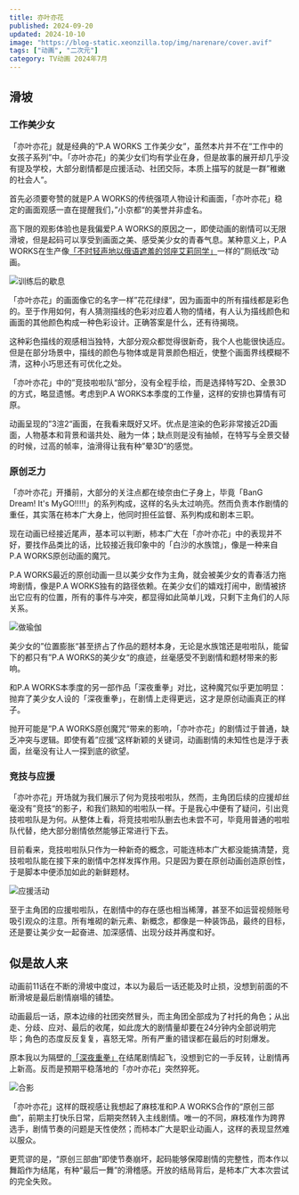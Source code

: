 ```yaml
---
title: 亦叶亦花
published: 2024-09-20
updated: 2024-10-10
image: "https://blog-static.xeonzilla.top/img/narenare/cover.avif"
tags: ["动画", "二次元"]
category: TV动画 2024年7月
---
```

## 滑坡
### 工作美少女
「亦叶亦花」就是经典的“P.A WORKS 工作美少女”，虽然本片并不在“工作中的女孩子系列”中。「亦叶亦花」的美少女们均有学业在身，但是故事的展开却几乎没有提及学校，大部分剧情都是应援活动、社团交际，本质上描写的就是一群”稚嫩的社会人“。

首先必须要夸赞的就是P.A WORKS的传统强项人物设计和画面，「亦叶亦花」稳定的画面观感一直在提醒我们，”小京都“的美誉并非虚名。

高下限的观影体验也是我偏爱P.A WORKS的原因之一，即使动画的剧情可以无限滑坡，但是起码可以享受到画面之美、感受美少女的青春气息。某种意义上，P.A WORKS在生产像[「不时轻声地以俄语遮羞的邻座艾莉同学」](/posts/roshidere/)一样的”厕纸改“动画。

![训练后的歇息](https://blog-static.xeonzilla.top/img/narenare/01.avif "训练后的歇息")

「亦叶亦花」的画面像它的名字一样”花花绿绿“，因为画面中的所有描线都是彩色的。至于作用如何，有人猜测描线的色彩对应着人物的情绪，有人认为描线颜色和画面的其他颜色构成一种色彩设计。正确答案是什么，还有待揭晓。

这种彩色描线的观感相当独特，大部分观众都觉得很新奇，我个人也能很快适应。但是在部分场景中，描线的颜色与物体或是背景颜色相近，使整个画面界线模糊不清，这种小巧思还有可优化之处。

「亦叶亦花」中的”竞技啦啦队“部分，没有全程手绘，而是选择特写2D、全景3D的方式，略显遗憾。考虑到P.A WORKS本季度的工作量，这样的安排也算情有可原。

动画呈现的”3渲2“画面，在我看来既好又坏。优点是渲染的色彩非常接近2D画面，人物基本和背景和谐共处、融为一体；缺点则是没有抽帧，在特写与全景交替的时候，过高的帧率，油滑得让我有种”晕3D“的感觉。

### 原创乏力
「亦叶亦花」开播前，大部分的关注点都在绫奈由仁子身上，毕竟「BanG Dream! It's MyGO!!!!!」的系列构成，这样的名头太过响亮。然而负责本作剧情的重任，其实落在柿本广大身上，他同时担任监督、系列构成和剧本三职。

现在动画已经接近尾声，基本可以判断，柿本广大在「亦叶亦花」中的表现并不好，要找作品类比的话，比较接近我印象中的「白沙的水族馆」，像是一种来自P.A WORKS原创动画的魔咒。

P.A WORKS最近的原创动画一旦以美少女作为主角，就会被美少女的青春活力拖垮剧情，像是P.A WORKS独有的路径依赖。在美少女们的嬉戏打闹中，剧情被挤出它应有的位置，所有的事件与冲突，都显得如此简单儿戏，只剩下主角们的人际关系。

![做瑜伽](https://blog-static.xeonzilla.top/img/narenare/02.avif "做瑜伽")

美少女的”位置膨胀“甚至挤占了作品的题材本身，无论是水族馆还是啦啦队，能留下的都只有”P.A WORKS的美少女“的痕迹，丝毫感受不到剧情和题材带来的影响。

和P.A WORKS本季度的另一部作品「深夜重拳」对比，这种魔咒似乎更加明显：抛弃了美少女人设的「深夜重拳」，在剧情上走得更远，这才是原创动画真正的样子。

抛开可能是”P.A WORKS原创魔咒“带来的影响，「亦叶亦花」的剧情过于普通，缺乏冲突与逻辑。即使有着”应援“这样新颖的关键词，动画剧情的未知性也是浮于表面，丝毫没有让人一探到底的欲望。

### 竞技与应援
「亦叶亦花」开场就为我们展示了何为竞技啦啦队，然而，主角团后续的应援却丝毫没有”竞技“的影子，和我们熟知的啦啦队一样。于是我心中便有了疑问，引出竞技啦啦队是为何。从整体上看，将竞技啦啦队删去也未尝不可，毕竟用普通的啦啦队代替，绝大部分剧情依然能够正常进行下去。

目前看来，竞技啦啦队只作为一种新奇的概念，可能连柿本广大都没能搞清楚，竞技啦啦队能在接下来的剧情中怎样发挥作用。只是因为要在原创动画创造原创性，于是脚本中便添加如此的新鲜题材。

![应援活动](https://blog-static.xeonzilla.top/img/narenare/03.avif "应援活动")

至于主角团的应援啦啦队，在剧情中的存在感也相当稀薄，甚至不如运营视频账号吸引观众的注意。所有堆砌的新元素、新概念，都像是一种装饰品，最终的目标，还是要让美少女一起奋进、加深感情、出现分歧并再度和好。

## 似是故人来
动画前11话在不断的滑坡中度过，本以为最后一话还能及时止损，没想到前面的不断滑坡是最后剧情崩塌的铺垫。

动画最后一话，原本边缘的社团突然冒头，而主角团全部成为了衬托的角色；从出走、分歧、应对、最后的收尾，如此庞大的剧情量却要在24分钟内全部说明完毕；角色的态度反反复复，喜怒无常。所有严重的错误都在最后的时刻爆发。

原本我以为隔壁的[「深夜重拳」](/posts/mayopan/)在结尾剧情起飞，没想到它的一手反转，让剧情再上新高。反而是预期平稳落地的「亦叶亦花」突然猝死。

![合影](https://blog-static.xeonzilla.top/img/narenare/04.avif "合影")

「亦叶亦花」这样的既视感让我想起了麻枝准和P.A WORKS合作的“原创三部曲”，前期主打快乐日常，后期突然转入主线剧情。唯一的不同，麻枝准作为跨界选手，剧情节奏的问题是天性使然；而柿本广大是职业动画人，这样的表现显然难以服众。

更荒谬的是，“原创三部曲”即使节奏崩坏，起码能够保障剧情的完整性，而本作以舞蹈作为结尾，有种“最后一舞”的滑稽感。开放的结局背后，是柿本广大本次尝试的完全失败。